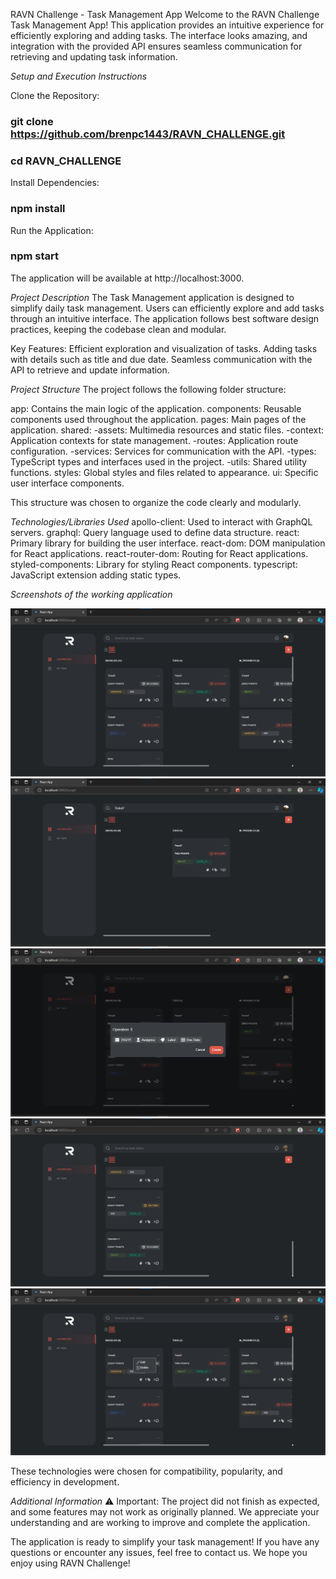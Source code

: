 RAVN Challenge - Task Management App
Welcome to the RAVN Challenge Task Management App! This application provides an intuitive experience for efficiently exploring and adding tasks. The interface looks amazing, and integration with the provided API ensures seamless communication for retrieving and updating task information.

_Setup and Execution Instructions_

Clone the Repository:

### git clone https://github.com/brenpc1443/RAVN_CHALLENGE.git

### cd RAVN_CHALLENGE

Install Dependencies:

### npm install

Run the Application:

### npm start

The application will be available at http://localhost:3000.

_Project Description_
The Task Management application is designed to simplify daily task management. Users can efficiently explore and add tasks through an intuitive interface. The application follows best software design practices, keeping the codebase clean and modular.

Key Features:
Efficient exploration and visualization of tasks.
Adding tasks with details such as title and due date.
Seamless communication with the API to retrieve and update information.

_Project Structure_
The project follows the following folder structure:

app: Contains the main logic of the application.
components: Reusable components used throughout the application.
pages: Main pages of the application.
shared:
-assets: Multimedia resources and static files.
-context: Application contexts for state management.
-routes: Application route configuration.
-services: Services for communication with the API.
-types: TypeScript types and interfaces used in the project.
-utils: Shared utility functions.
styles: Global styles and files related to appearance.
ui: Specific user interface components.

This structure was chosen to organize the code clearly and modularly.

_Technologies/Libraries Used_
apollo-client: Used to interact with GraphQL servers.
graphql: Query language used to define data structure.
react: Primary library for building the user interface.
react-dom: DOM manipulation for React applications.
react-router-dom: Routing for React applications.
styled-components: Library for styling React components.
typescript: JavaScript extension adding static types.

_Screenshots of the working application_

![menu](image.png)
![search](image-1.png)
![Add task](image-2.png)
![Task view](image-3.png)
![Options tasks](image-4.png)

These technologies were chosen for compatibility, popularity, and efficiency in development.

_Additional Information_
⚠️ Important: The project did not finish as expected, and some features may not work as originally planned. We appreciate your understanding and are working to improve and complete the application.

The application is ready to simplify your task management! If you have any questions or encounter any issues, feel free to contact us. We hope you enjoy using RAVN Challenge!

